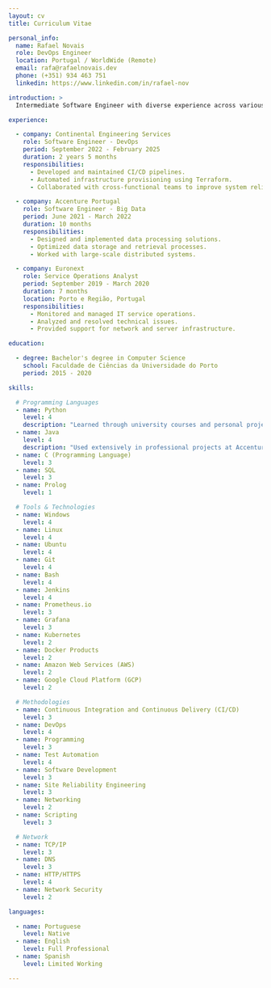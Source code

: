 ```yaml
---
layout: cv
title: Curriculum Vitae

personal_info:
  name: Rafael Novais
  role: DevOps Engineer
  location: Portugal / WorldWide (Remote)
  email: rafa@rafaelnovais.dev
  phone: (+351) 934 463 751
  linkedin: https://www.linkedin.com/in/rafael-nov

introduction: >
  Intermediate Software Engineer with diverse experience across various software domains and industries,

experience:

  - company: Continental Engineering Services
    role: Software Engineer - DevOps
    period: September 2022 - February 2025
    duration: 2 years 5 months
    responsibilities:
      - Developed and maintained CI/CD pipelines.
      - Automated infrastructure provisioning using Terraform.
      - Collaborated with cross-functional teams to improve system reliability.

  - company: Accenture Portugal
    role: Software Engineer - Big Data
    period: June 2021 - March 2022
    duration: 10 months
    responsibilities:
      - Designed and implemented data processing solutions.
      - Optimized data storage and retrieval processes.
      - Worked with large-scale distributed systems.

  - company: Euronext
    role: Service Operations Analyst
    period: September 2019 - March 2020
    duration: 7 months
    location: Porto e Região, Portugal
    responsibilities:
      - Monitored and managed IT service operations.
      - Analyzed and resolved technical issues.
      - Provided support for network and server infrastructure.

education:

  - degree: Bachelor's degree in Computer Science
    school: Faculdade de Ciências da Universidade do Porto
    period: 2015 - 2020

skills:

  # Programming Languages
  - name: Python
    level: 4
    description: "Learned through university courses and personal projects."
  - name: Java
    level: 4
    description: "Used extensively in professional projects at Accenture."
  - name: C (Programming Language)
    level: 3
  - name: SQL
    level: 3
  - name: Prolog
    level: 1

  # Tools & Technologies
  - name: Windows
    level: 4
  - name: Linux
    level: 4
  - name: Ubuntu
    level: 4
  - name: Git
    level: 4
  - name: Bash
    level: 4
  - name: Jenkins
    level: 4
  - name: Prometheus.io
    level: 3
  - name: Grafana
    level: 3
  - name: Kubernetes
    level: 2
  - name: Docker Products
    level: 2
  - name: Amazon Web Services (AWS)
    level: 2
  - name: Google Cloud Platform (GCP)
    level: 2

  # Methodologies
  - name: Continuous Integration and Continuous Delivery (CI/CD)
    level: 3
  - name: DevOps
    level: 4
  - name: Programming
    level: 3
  - name: Test Automation
    level: 4
  - name: Software Development
    level: 3
  - name: Site Reliability Engineering
    level: 3
  - name: Networking
    level: 2
  - name: Scripting
    level: 3

  # Network
  - name: TCP/IP
    level: 3
  - name: DNS
    level: 3
  - name: HTTP/HTTPS
    level: 4
  - name: Network Security
    level: 2

languages:

  - name: Portuguese
    level: Native
  - name: English
    level: Full Professional
  - name: Spanish
    level: Limited Working

---
```

<!-- The layout will handle all presentation -->
